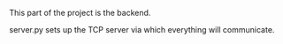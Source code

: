 This part of the project is the backend.

server.py sets up the TCP server via which everything will communicate.
